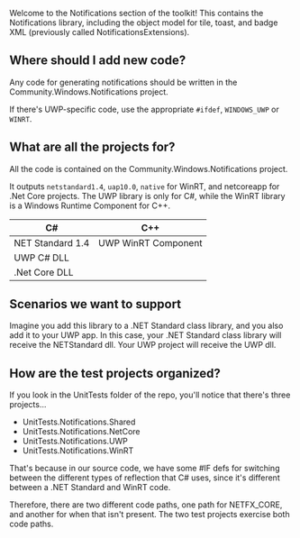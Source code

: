 Welcome to the Notifications section of the toolkit! This contains the Notifications library, including the object model for tile, toast, and badge XML (previously called NotificationsExtensions).

## Where should I add new code?
Any code for generating notifications should be written in the Community.Windows.Notifications project.

If there's UWP-specific code, use the appropriate `#ifdef`, `WINDOWS_UWP` or `WINRT`.

## What are all the projects for?
All the code is contained on the Community.Windows.Notifications project.

It outputs `netstandard1.4`, `uap10.0`, `native` for WinRT, and netcoreapp for .Net Core projects. The UWP library is only for C#, while the WinRT library is a Windows Runtime Component for C++.


| C#               | C++      |
| ---------------- | ------------------- |
| NET Standard 1.4 | UWP WinRT Component |
| UWP C# DLL |                     |
| .Net Core DLL |                     |



## Scenarios we want to support

Imagine you add this library to a .NET Standard class library, and you also add it to your UWP app. In this case, your .NET Standard class library will receive the NETStandard dll. Your UWP project will receive the UWP dll.

## How are the test projects organized?

If you look in the UnitTests folder of the repo, you'll notice that there's three projects...
 - UnitTests.Notifications.Shared
 - UnitTests.Notifications.NetCore
 - UnitTests.Notifications.UWP
 - UnitTests.Notifications.WinRT

That's because in our source code, we have some #IF defs for switching between the different types of reflection that C# uses, since it's different between a .NET Standard and WinRT code.

Therefore, there are two different code paths, one path for NETFX_CORE, and another for when that isn't present. The two test projects exercise both code paths.
